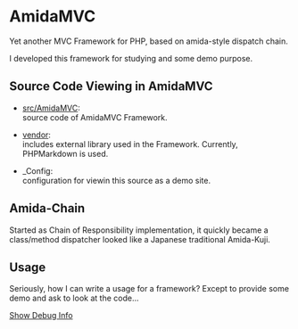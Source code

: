 AmidaMVC
========

Yet another MVC Framework for PHP, based on amida-style dispatch chain.

I developed this framework for studying and some demo purpose.

Source Code Viewing in AmidaMVC
-------------------

*   [src/AmidaMVC](src/AmidaMVC/README.md):  
    source code of AmidaMVC Framework.

*   [vendor](vendor):  
    includes external library used in the Framework.
    Currently, PHPMarkdown is used.

*   _Config:   
    configuration for viewin this source as a demo site.



Amida-Chain
-----------

Started as Chain of Responsibility implementation, it quickly became
a class/method dispatcher looked like a Japanese traditional Amida-Kuji.

Usage
-----

Seriously, how I can write a usage for a framework?
Except to provide some demo and ask to look at the code...


[Show Debug Info](_dev/)